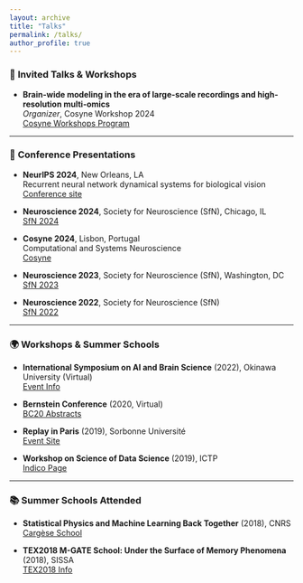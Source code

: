 ```yaml
---
layout: archive
title: "Talks"
permalink: /talks/
author_profile: true
---
```


### 🎤 **Invited Talks & Workshops**

- **Brain-wide modeling in the era of large-scale recordings and high-resolution multi-omics**  
  *Organizer*, Cosyne Workshop 2024  
  [Cosyne Workshops Program](https://www.cosyne.org/workshops-program-2024)

---

### 🧠 **Conference Presentations**

- **NeurIPS 2024**, New Orleans, LA  
  Recurrent neural network dynamical systems for biological vision  
  [Conference site](https://neurips.cc)

- **Neuroscience 2024**, Society for Neuroscience (SfN), Chicago, IL  
  [SfN 2024](https://www.sfn.org/meetings/neuroscience-2024)

- **Cosyne 2024**, Lisbon, Portugal  
  Computational and Systems Neuroscience  
  [Cosyne](https://www.cosyne.org)

- **Neuroscience 2023**, Society for Neuroscience (SfN), Washington, DC  
  [SfN 2023](https://www.sfn.org/meetings/neuroscience-2023)

- **Neuroscience 2022**, Society for Neuroscience (SfN)  
  [SfN 2022](https://www.sfn.org/meetings/neuroscience-2022)

---

### 🌍 **Workshops & Summer Schools**

- **International Symposium on AI and Brain Science** (2022), Okinawa University (Virtual)  
  [Event Info](https://neuro2022.jnss.org/en/)

- **Bernstein Conference** (2020, Virtual)  
  [BC20 Abstracts](https://abstracts.g-node.org/conference/BC20)

- **Replay in Paris** (2019), Sorbonne Université  
  [Event Site](https://replaysinparis.sciencesconf.org)

- **Workshop on Science of Data Science** (2019), ICTP  
  [Indico Page](http://indico.ictp.it/event/8722/)

---

### 📚 **Summer Schools Attended**

- **Statistical Physics and Machine Learning Back Together** (2018), CNRS  
  [Cargèse School](http://cargese.krzakala.org/)

- **TEX2018 M-GATE School: Under the Surface of Memory Phenomena** (2018), SISSA  
  [TEX2018 Info](https://indico.sissa.it/event/26/)